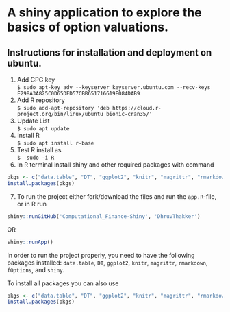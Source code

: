 # A shiny application to explore the basics of option valuations.
## Instructions for installation and deployment on ubuntu.

1. Add GPG key <br> 
```$ sudo apt-key adv --keyserver keyserver.ubuntu.com --recv-keys E298A3A825C0D65DFD57CBB651716619E084DAB9```
2. Add R repository <br>
```$ sudo add-apt-repository 'deb https://cloud.r-project.org/bin/linux/ubuntu bionic-cran35/' ```
3. Update List <br>
```$ sudo apt update ```
4. Install R <br>
```$ sudo apt install r-base ```
5. Test R install as <br>
```$  sudo -i R```
6. In R terminal install shiny and other required packages with command <br>
```r
pkgs <- c("data.table", "DT", "ggplot2", "knitr", "magrittr", "rmarkdown", "fOptions", "shiny")
install.packages(pkgs)
```
7. To run the project either fork/download the files and run the `app.R`-file, or in R run <br>
```r
shiny::runGitHub('Computational_Finance-Shiny', 'DhruvThakker')
```
OR

```r
shiny::runApp()
```

In order to run the project properly, you need to have the following packages installed: `data.table`, `DT`, `ggplot2`, `knitr`, `magrittr`, `rmarkdown`, `fOptions`, and `shiny`.

To install all packages you can also use 

```r
pkgs <- c("data.table", "DT", "ggplot2", "knitr", "magrittr", "rmarkdown", "fOptions", "shiny")
install.packages(pkgs)
```
